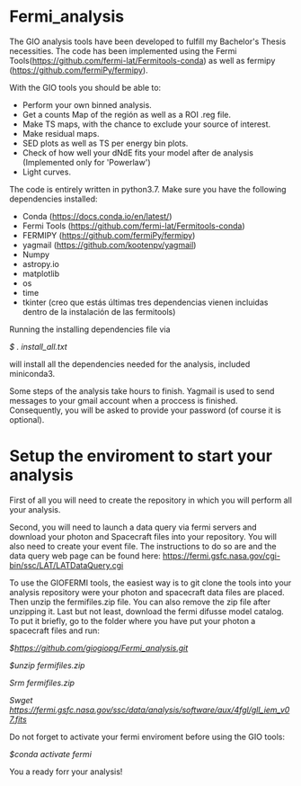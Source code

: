# Fermi_analysis

The GIO analysis tools have been developed to fulfill my Bachelor's Thesis necessities.
The code has been implemented using the Fermi Tools(https://github.com/fermi-lat/Fermitools-conda) as well as fermipy (https://github.com/fermiPy/fermipy).


With the GIO tools you should be able to:

- Perform your own binned analysis.
- Get a counts Map of the región as well as a ROI .reg file.
- Make TS maps, with the chance to exclude your source of interest.
- Make residual maps.
- SED plots as well as TS per energy bin plots.
- Check of how well your dNdE fits your model after de analysis (Implemented only for 'Powerlaw')
- Light curves.

The code is entirely written in python3.7. Make sure you have the following dependencies installed:

- Conda (https://docs.conda.io/en/latest/)
- Fermi Tools (https://github.com/fermi-lat/Fermitools-conda)
- FERMIPY (https://github.com/fermiPy/fermipy)
- yagmail (https://github.com/kootenpv/yagmail)
- Numpy
- astropy.io
- matplotlib
- os
- time
- tkinter
(creo que estás últimas tres dependencias vienen incluidas dentro de la instalación de las fermitools)

Running the installing dependencies file via

_$ . install_all.txt_

will install all the dependencies needed for the analysis, included miniconda3.

Some steps of the analysis take hours to finish. Yagmail is used to send messages to your gmail account when a proccess is finished. Consequently, you will be asked to provide your password (of course it is optional).

# Setup the enviroment to start your analysis

First of all you will need to create the repository in which you will perform all your analysis.

Second, you will need to launch a data query via fermi servers and download your photon and Spacecraft files into your repository. You will also need to create your event file. The instructions to do so are and the data query web page can be found here: https://fermi.gsfc.nasa.gov/cgi-bin/ssc/LAT/LATDataQuery.cgi

To use the GIOFERMI tools, the easiest way is to git clone the tools into your analysis repository were your photon and spacecraft data files are placed. Then unzip the fermifiles.zip file. You can also remove the zip file after unzipping it. Last but not least, download the fermi difusse model catalog. To put it briefly, go to the folder where you have put your photon a spacecraft files and run:

_$https://github.com/giogiopg/Fermi_analysis.git_

_$unzip fermifiles.zip_

_Srm fermifiles.zip_

_Swget https://fermi.gsfc.nasa.gov/ssc/data/analysis/software/aux/4fgl/gll_iem_v07.fits_
 
Do not forget to activate your fermi enviroment before using the GIO tools:

_$conda activate fermi_

You a ready forr your analysis!
